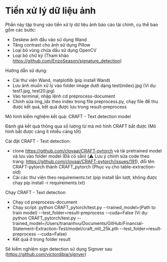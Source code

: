 # Tiền xử lý dữ liệu ảnh

Phần này tập trung vào tiền xử lý dữ liệu ảnh báo cáo tài chính, cụ thể bao gồm các bước:
- Deskew ảnh đầu vào sử dụng Wand
- Tăng contrast cho ảnh sử dụng Pillow
- Loại bỏ vùng chứa dấu sử dụng OpenCV
- Loại bỏ chữ ký (Tham khảo https://github.com/EnzoSeason/signature_detection)

Hướng dẫn sử dụng:
- Cài thư viện Wand, matplotlib (pip install Wand)
- Lưu ảnh muốn xử lý vào folder image dưới dạng test(index).jpg (Ví dụ: test1.jpg, test20.jpg)
- Vào terminal, nhập lệnh cd preprocess-document
- Chỉnh sửa img_idx theo index trong file preprocess.py, chạy file để thu được kết quả, kết quả được lưu trong result-preprocess

Mô hình kiểm nghiệm kết quả: CRAFT - Text detection model

Đánh giá kết quả thông qua số lượng từ mà mô hình CRAFT bắt được (Mô hình bắt được càng ít nhiễu càng tốt)

Cài đặt CRAFT - Text detection: 
- clone https://github.com/clovaai/CRAFT-pytorch và tải pretrained model và lưu vào folder model (Đã có sẵn) (⚠️ Lưu ý chỉnh sửa code theo trang: https://github.com/clovaai/CRAFT-pytorch/issues/191), đổi tên CRAFT-pytorch thành CRAFT_pytorch (Phục vụ cho table-extraction-old)
- Cài các thư viện theo requirements.txt (pip install lần lượt, không được chạy pip install -r requirements.txt)

Chạy CRAFT - Text detection
- Chạy cd preprocess-document
- Chạy script: python CRAFT_pytorch/test.py --trained_model=(Path to train model) --test_folder=result-preprocess --cuda=False (Ví dụ: python CRAFT_pytorch/test.py --trained_model=/Users/trananhvu/Documents/GitHub/Financial-Statement-Extraction-Test/model/craft_mlt_25k.pth --test_folder=result-preprocess --cuda=False)
- Kết quả ở trong folder result

Sẽ kiểm nghiệm sign detection sử dụng Signver sau (https://github.com/victordibia/signver)